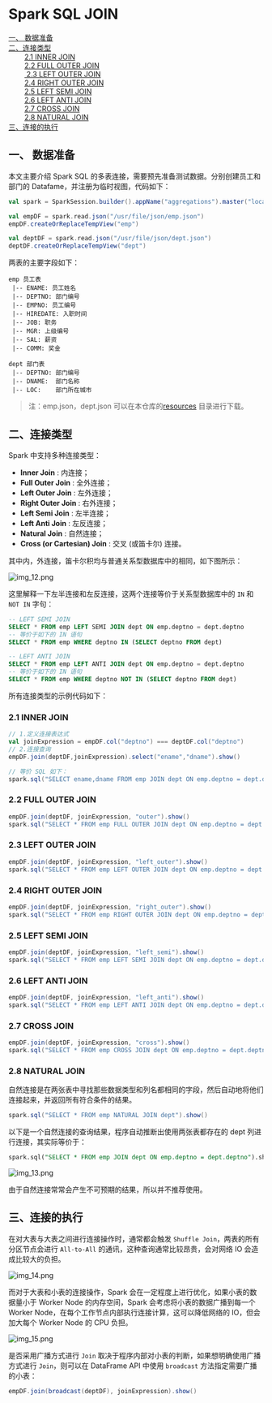 # Spark SQL JOIN

<nav>
<a href="#一-数据准备">一、 数据准备</a><br/>
<a href="#二连接类型">二、连接类型</a><br/>
&nbsp;&nbsp;&nbsp;&nbsp;&nbsp;&nbsp;&nbsp;&nbsp;<a href="#21-INNER-JOIN">2.1 INNER JOIN</a><br/>
&nbsp;&nbsp;&nbsp;&nbsp;&nbsp;&nbsp;&nbsp;&nbsp;<a href="#22-FULL-OUTER-JOIN">2.2 FULL OUTER JOIN</a><br/>
&nbsp;&nbsp;&nbsp;&nbsp;&nbsp;&nbsp;&nbsp;&nbsp;<a href="#23-LEFT-OUTER-JOIN"> 2.3 LEFT OUTER JOIN</a><br/>
&nbsp;&nbsp;&nbsp;&nbsp;&nbsp;&nbsp;&nbsp;&nbsp;<a href="#24-RIGHT-OUTER-JOIN">2.4 RIGHT OUTER JOIN</a><br/>
&nbsp;&nbsp;&nbsp;&nbsp;&nbsp;&nbsp;&nbsp;&nbsp;<a href="#25-LEFT-SEMI-JOIN">2.5 LEFT SEMI JOIN</a><br/>
&nbsp;&nbsp;&nbsp;&nbsp;&nbsp;&nbsp;&nbsp;&nbsp;<a href="#26-LEFT-ANTI-JOIN">2.6 LEFT ANTI JOIN </a><br/>
&nbsp;&nbsp;&nbsp;&nbsp;&nbsp;&nbsp;&nbsp;&nbsp;<a href="#27-CROSS-JOIN">2.7 CROSS JOIN</a><br/>
&nbsp;&nbsp;&nbsp;&nbsp;&nbsp;&nbsp;&nbsp;&nbsp;<a href="#28-NATURAL-JOIN">2.8 NATURAL JOIN</a><br/>
<a href="#三连接的执行">三、连接的执行</a><br/>
</nav>

## 一、 数据准备

本文主要介绍 Spark SQL 的多表连接，需要预先准备测试数据。分别创建员工和部门的 Datafame，并注册为临时视图，代码如下：

```scala
val spark = SparkSession.builder().appName("aggregations").master("local[2]").getOrCreate()

val empDF = spark.read.json("/usr/file/json/emp.json")
empDF.createOrReplaceTempView("emp")

val deptDF = spark.read.json("/usr/file/json/dept.json")
deptDF.createOrReplaceTempView("dept")
```

两表的主要字段如下：

```properties
emp 员工表
 |-- ENAME: 员工姓名
 |-- DEPTNO: 部门编号
 |-- EMPNO: 员工编号
 |-- HIREDATE: 入职时间
 |-- JOB: 职务
 |-- MGR: 上级编号
 |-- SAL: 薪资
 |-- COMM: 奖金  
```

```properties
dept 部门表
 |-- DEPTNO: 部门编号
 |-- DNAME:  部门名称
 |-- LOC:    部门所在城市
```

> 注：emp.json，dept.json 可以在本仓库的[resources](https://github.com/heibaiying/BigData-Notes/tree/master/resources) 目录进行下载。



## 二、连接类型

Spark 中支持多种连接类型：

+ **Inner Join** : 内连接；
+ **Full Outer Join** :  全外连接；
+ **Left Outer Join** :  左外连接；
+ **Right Outer Join** :  右外连接；
+ **Left Semi Join** :  左半连接；
+ **Left Anti Join** :  左反连接；
+ **Natural Join** :  自然连接；
+ **Cross (or Cartesian) Join** :  交叉 (或笛卡尔) 连接。

其中内，外连接，笛卡尔积均与普通关系型数据库中的相同，如下图所示：

![img_12.png](/../assets/img/sparksql/img_12.png)

这里解释一下左半连接和左反连接，这两个连接等价于关系型数据库中的 `IN` 和 `NOT IN` 字句：

```sql
-- LEFT SEMI JOIN
SELECT * FROM emp LEFT SEMI JOIN dept ON emp.deptno = dept.deptno
-- 等价于如下的 IN 语句
SELECT * FROM emp WHERE deptno IN (SELECT deptno FROM dept)

-- LEFT ANTI JOIN
SELECT * FROM emp LEFT ANTI JOIN dept ON emp.deptno = dept.deptno
-- 等价于如下的 IN 语句
SELECT * FROM emp WHERE deptno NOT IN (SELECT deptno FROM dept)
```

所有连接类型的示例代码如下：

### 2.1 INNER JOIN

```scala
// 1.定义连接表达式
val joinExpression = empDF.col("deptno") === deptDF.col("deptno")
// 2.连接查询 
empDF.join(deptDF,joinExpression).select("ename","dname").show()

// 等价 SQL 如下：
spark.sql("SELECT ename,dname FROM emp JOIN dept ON emp.deptno = dept.deptno").show()
```

### 2.2 FULL OUTER JOIN

```scala
empDF.join(deptDF, joinExpression, "outer").show()
spark.sql("SELECT * FROM emp FULL OUTER JOIN dept ON emp.deptno = dept.deptno").show()
```

###  2.3 LEFT OUTER JOIN

```scala
empDF.join(deptDF, joinExpression, "left_outer").show()
spark.sql("SELECT * FROM emp LEFT OUTER JOIN dept ON emp.deptno = dept.deptno").show()
```

### 2.4 RIGHT OUTER JOIN

```scala
empDF.join(deptDF, joinExpression, "right_outer").show()
spark.sql("SELECT * FROM emp RIGHT OUTER JOIN dept ON emp.deptno = dept.deptno").show()
```

### 2.5 LEFT SEMI JOIN

```scala
empDF.join(deptDF, joinExpression, "left_semi").show()
spark.sql("SELECT * FROM emp LEFT SEMI JOIN dept ON emp.deptno = dept.deptno").show()
```

### 2.6 LEFT ANTI JOIN

```scala
empDF.join(deptDF, joinExpression, "left_anti").show()
spark.sql("SELECT * FROM emp LEFT ANTI JOIN dept ON emp.deptno = dept.deptno").show()
```

### 2.7 CROSS JOIN

```scala
empDF.join(deptDF, joinExpression, "cross").show()
spark.sql("SELECT * FROM emp CROSS JOIN dept ON emp.deptno = dept.deptno").show()
```

### 2.8 NATURAL JOIN

自然连接是在两张表中寻找那些数据类型和列名都相同的字段，然后自动地将他们连接起来，并返回所有符合条件的结果。

```scala
spark.sql("SELECT * FROM emp NATURAL JOIN dept").show()
```

以下是一个自然连接的查询结果，程序自动推断出使用两张表都存在的 dept 列进行连接，其实际等价于：

```sql
spark.sql("SELECT * FROM emp JOIN dept ON emp.deptno = dept.deptno").show()
```

![img_13.png](/../assets/img/sparksql/img_13.png)

由于自然连接常常会产生不可预期的结果，所以并不推荐使用。



## 三、连接的执行

在对大表与大表之间进行连接操作时，通常都会触发 `Shuffle Join`，两表的所有分区节点会进行 `All-to-All` 的通讯，这种查询通常比较昂贵，会对网络 IO 会造成比较大的负担。

![img_14.png](/../assets/img/sparksql/img_14.png)

而对于大表和小表的连接操作，Spark 会在一定程度上进行优化，如果小表的数据量小于 Worker Node 的内存空间，Spark 会考虑将小表的数据广播到每一个 Worker Node，在每个工作节点内部执行连接计算，这可以降低网络的 IO，但会加大每个 Worker Node 的 CPU 负担。

![img_15.png](/../assets/img/sparksql/img_15.png)

是否采用广播方式进行 `Join` 取决于程序内部对小表的判断，如果想明确使用广播方式进行 `Join`，则可以在 DataFrame API 中使用 `broadcast` 方法指定需要广播的小表：

```scala
empDF.join(broadcast(deptDF), joinExpression).show()
```


